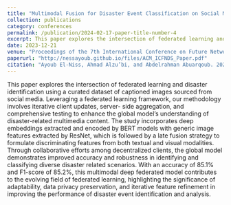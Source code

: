 ```yaml
---
title: "Multimodal Fusion for Disaster Event Classification on Social Media: A Deep Federated Learning Approach"
collection: publications
category: conferences
permalink: /publication/2024-02-17-paper-title-number-4
excerpt: This paper explores the intersection of federated learning and disaster identification
date: 2023-12-21
venue: "Proceedings of the 7th International Conference on Future Networks and Distributed Systems (ICFNDS'23)"
paperurl: "http://nessayoub.github.io/files/ACM_ICFNDS_Paper.pdf"
citation: "Ayoub El-Niss, Ahmad Alzu’bi, and Abdelrahman Abuarqoub. 2023. Multimodal Fusion for Disaster Event Classification on Social Media: A Deep Federated Learning Approach. In Proceedings of 7th International Conference on Future Networks & Distributed Systems (ICFNDS’23)"
---
```


This paper explores the intersection of federated learning and disaster identification using a curated dataset of captioned images sourced from social media. Leveraging a federated learning framework, our methodology involves iterative client updates, server- side aggregation, and comprehensive testing to enhance the global model’s understanding of disaster-related multimedia content. The study incorporates deep embeddings extracted and encoded by BERT models with generic image features extracted by ResNet, which is followed by a late fusion strategy to formulate discriminating features from both textual and visual modalities. Through collaborative efforts among decentralized clients, the global model demonstrates improved accuracy and robustness in identifying and classifying diverse disaster related scenarios. With an accuracy of 85.1% and F1-score of 85.2%, this multimodal deep federated model contributes to the evolving field of federated learning, highlighting the significance of adaptability, data privacy preservation, and iterative feature refinement in improving the performance of disaster event identification and analysis.
